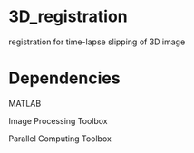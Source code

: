 # 3D_registration
registration for time-lapse slipping of 3D image

# Dependencies
MATLAB

Image Processing Toolbox

Parallel Computing Toolbox
